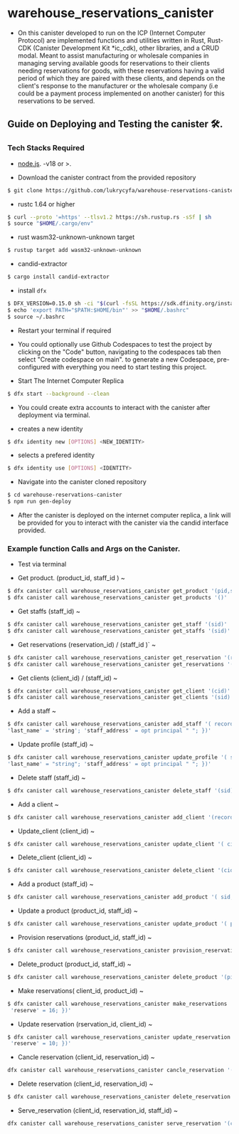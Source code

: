 # warehouse_reservations_canister

- On this canister developed to run on the ICP (Internet Computer Protocol) are implemented functions and utilities written in Rust, Rust-CDK (Canister Development Kit *ic_cdk), other libraries, and a CRUD modal. Meant to assist manufacturing or wholesale companies in managing serving available goods for reservations to their clients needing reservations for goods, with these reservations having a valid period of which they are paired with these clients, and depends on the client's response to the manufacturer or the wholesale company (i.e could be a payment process implemented on another canister) for this reservations to be served.

## Guide on Deploying and Testing the canister 🛠.

### Tech Stacks Required

* [node.js](https://nodejs.org/en/download). -v18 or >.

* Download the canister contract from the provided repository 
```bash
$ git clone https://github.com/lukrycyfa/warehouse-reservations-canister.git
```

* rustc 1.64 or higher
```bash
$ curl --proto '=https' --tlsv1.2 https://sh.rustup.rs -sSf | sh
$ source "$HOME/.cargo/env"
```
* rust wasm32-unknown-unknown target
```bash
$ rustup target add wasm32-unknown-unknown
```
* candid-extractor
```bash
$ cargo install candid-extractor
```
* install `dfx`
```bash
$ DFX_VERSION=0.15.0 sh -ci "$(curl -fsSL https://sdk.dfinity.org/install.sh)"
$ echo 'export PATH="$PATH:$HOME/bin"' >> "$HOME/.bashrc"
$ source ~/.bashrc
```
* Restart your terminal if required

* You could optionally use Github Codespaces to test the project by clicking on the "Code" button, navigating to the codespaces tab then select "Create codespace on main". to generate a new Codespace, pre-configured with everything you need to start testing this project.

* Start The Internet Computer Replica
```bash
$ dfx start --background --clean
```

* You could create extra accounts to interact with the canister after deployment via terminal.

- creates a new identity
```bash
$ dfx identity new [OPTIONS] <NEW_IDENTITY>
```
- selects a prefered identity
```bash
$ dfx identity use [OPTIONS] <IDENTITY>
```

* Navigate into the canister cloned repository

```bash
$ cd warehouse-reservations-canister
$ npm run gen-deploy
```

* After the canister is deployed on the internet computer replica, a link will be provided for you to interact with the canister via the candid interface provided.

### Example function Calls and Args on the Canister.

* Test via terminal

- Get product. (product_id, staff_id ) ~

```bash
$ dfx canister call warehouse_reservations_canister get_product '(pid,sid)'
$ dfx canister call warehouse_reservations_canister get_products '()'
```
- Get staffs (staff_id) ~

```bash
$ dfx canister call warehouse_reservations_canister get_staff '(sid)'
$ dfx canister call warehouse_reservations_canister get_staffs '(sid)'
```
- Get reservations  (reservation_id) / (staff_id )` ~

```bash
$ dfx canister call warehouse_reservations_canister get_reservation '(rid)'
$ dfx canister call warehouse_reservations_canister get_reservations '(sid)'
```
- Get clients (client_id) / (staff_id) ~

```bash
$ dfx canister call warehouse_reservations_canister get_client '(cid)'
$ dfx canister call warehouse_reservations_canister get_clients '(sid)'
```
- Add a staff ~
 
```bash
$ dfx canister call warehouse_reservations_canister add_staff '( record {'first_name' = 'string'; 
'last_name' = 'string'; 'staff_address' = opt principal " "; })'
```
- Update profile (staff_id) ~

```bash
$ dfx canister call warehouse_reservations_canister update_profile '( sid, record {'first_name' = "string"; 
'last_name' = "string"; 'staff_address' = opt principal " "; })'
```
- Delete staff (staff_id) ~

```bash
$ dfx canister call warehouse_reservations_canister delete_staff '(sid)'
```
- Add a client ~

```bash
$ dfx canister call warehouse_reservations_canister add_client '(record {'first_name' = "string"; 'last_name' = "string";})'
```
- Update_client (client_id) ~

```bash
$ dfx canister call warehouse_reservations_canister update_client '( cid , record { 'first_name' = "string"; 'last_name' = "string";})'
```
- Delete_client (client_id) ~

```bash
$ dfx canister call warehouse_reservations_canister delete_client '(cid)'
```
- Add a product (staff_id) ~

```bash
$ dfx canister call warehouse_reservations_canister add_product '( sid, record { 'name'= "product name"; 'description' = "product description"; 'minimum_reservation' = 6; 'maximum_reservation' = 25; 'reservation_valid_duration' = 420000000000; 'price_per_item'= 90000; })'
```    
- Update a product (product_id, staff_id) ~

```bash
$ dfx canister call warehouse_reservations_canister update_product '( pid, sid, record { 'name'= "product name"; 'description' = "product description updated"; 'minimum_reservation' = 8; 'maximum_reservation' = 27; 'reservation_valid_duration' = 520000000000; 'price_per_item'= 90000; })'
```   

- Provision reservations (product_id, staff_id) ~

```bash
$ dfx canister call warehouse_reservations_canister provision_reservations '(pid, sid, record { 'reservations' = 95; })'
```
- Delete_product (product_id, staff_id) ~

```bash
$ dfx canister call warehouse_reservations_canister delete_product '(pid,sid)'
```
- Make reservations( client_id, product_id) ~

```bash
$ dfx canister call warehouse_reservations_canister make_reservations '( cid, pid, record { 'description' = "reservation description";
 'reserve' = 16; })'
``` 
- Update reservation (rservation_id, client_id) ~

```bash
$ dfx canister call warehouse_reservations_canister update_reservation '( rid, cid, record { 'description' = "reservation description";
 'reserve' = 10; })'
``` 
- Cancle reservation (client_id, reservation_id) ~

```bash
dfx canister call warehouse_reservations_canister cancle_reservation '(cid, rid)'
```
- Delete reservation (client_id, reservation_id) ~

```bash
$ dfx canister call warehouse_reservations_canister delete_reservation '(cid, rid)'
```
- Serve_reservation (client_id, reservation_id, staff_id) ~

```bash
dfx canister call warehouse_reservations_canister serve_reservation '(cid, rid, sid)'
```
